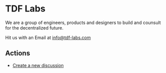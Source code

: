 # TDF Labs

We are a group of engineers, products and designers to build and counsult for the decentralized future. 

Hit us with an Email at info@tdf-labs.com


## Actions

* [Create a new discussion](https://github.com/orgs/tdf-labs/discussions/new)
